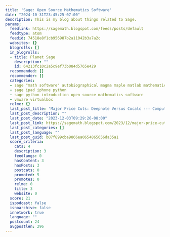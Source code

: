```yaml
---
title: 'Sage: Open Source Mathematics Software'
date: "2024-10-31T23:45:25-07:00"
description: This is my blog about things related to Sage.
params:
  feedlink: https://sagemath.blogspot.com/feeds/posts/default
  feedtype: atom
  feedid: 74518e8f1cb956987b2a11042b3a7a2c
  websites: {}
  blogrolls: []
  in_blogrolls:
  - title: Planet Sage
    description: ""
    id: 64213fc10c2a5c9ef73b084d5765e429
  recommended: []
  recommender: []
  categories:
  - sage "math software" autobiographical magma maple matlab mathematica pari
  - sage ipad iphone python
  - sage python introduction open source mathematics software
  - vmware virtualbox
  relme: {}
  last_post_title: 'Major Price Cuts: Deepnote Versus Cocalc --- Compute Server Pricing'
  last_post_description: ""
  last_post_date: "2023-12-03T09:29:26-08:00"
  last_post_link: https://sagemath.blogspot.com/2023/12/major-price-cuts-deepnote-versus-cocalc.html
  last_post_categories: []
  last_post_language: ""
  last_post_guid: b07f899cba9866ea0654865656da35a1
  score_criteria:
    cats: 4
    description: 3
    feedlangs: 0
    hasContent: 3
    hasPosts: 3
    postcats: 0
    promoted: 5
    promotes: 0
    relme: 0
    title: 3
    website: 0
  score: 21
  ispodcast: false
  isnoarchive: false
  innetwork: true
  language: ""
  postcount: 24
  avgpostlen: 296
---
```

